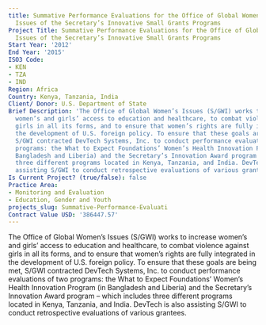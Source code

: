 ```yaml
---
title: Summative Performance Evaluations for the Office of Global Women’s
  Issues of the Secretary’s Innovative Small Grants Programs
Project Title: Summative Performance Evaluations for the Office of Global Women’s
  Issues of the Secretary’s Innovative Small Grants Programs
Start Year: '2012'
End Year: '2015'
ISO3 Code:
- KEN
- TZA
- IND
Region: Africa
Country: Kenya, Tanzania, India
Client/ Donor: U.S. Department of State
Brief Description: 'The Office of Global Women’s Issues (S/GWI) works to increase
  women’s and girls’ access to education and healthcare, to combat violence against
  girls in all its forms, and to ensure that women’s rights are fully integrated in
  the development of U.S. foreign policy. To ensure that these goals are being met,
  S/GWI contracted DevTech Systems, Inc. to conduct performance evaluations of two
  programs: the What to Expect Foundations’ Women’s Health Innovation Program (in
  Bangladesh and Liberia) and the Secretary’s Innovation Award program – which includes
  three different programs located in Kenya, Tanzania, and India. DevTech is also
  assisting S/GWI to conduct retrospective evaluations of various grantees.'
Is Current Project? (true/false): false
Practice Area:
- Monitoring and Evaluation
- Education, Gender and Youth
projects_slug: Summative-Performance-Evaluati
Contract Value USD: '386447.57'
---
```


The Office of Global Women’s Issues (S/GWI) works to increase women’s and girls’ access to education and healthcare, to combat violence against girls in all its forms, and to ensure that women’s rights are fully integrated in the development of U.S. foreign policy. To ensure that these goals are being met, S/GWI contracted DevTech Systems, Inc. to conduct performance evaluations of two programs: the What to Expect Foundations’ Women’s Health Innovation Program (in Bangladesh and Liberia) and the Secretary’s Innovation Award program – which includes three different programs located in Kenya, Tanzania, and India. DevTech is also assisting S/GWI to conduct retrospective evaluations of various grantees.
